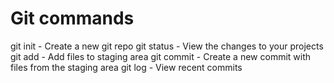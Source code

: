 # Git commands

git init - Create a new git repo
git status - View the changes to your projects
git add - Add files to staging area
git commit - Create a new commit with files from the staging area
git log - View recent commits